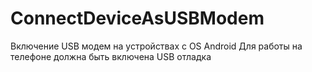 # ConnectDeviceAsUSBModem
Включение USB модем на устройствах с OS Android
Для работы на телефоне должна быть включена USB отладка
